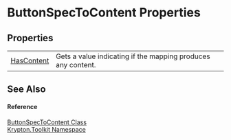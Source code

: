 # ButtonSpecToContent Properties




## Properties
<table>
<tr>
<td><a href="ac24bf54-5034-38f6-2cbe-38a730dcfbdf.md">HasContent</a></td>
<td>Gets a value indicating if the mapping produces any content.</td></tr>
</table>

## See Also


#### Reference
<a href="d9df93a2-2eb9-a7c8-0e60-daca813093ca.md">ButtonSpecToContent Class</a>  
<a href="79d2eac2-21f4-54ff-7552-b20c33c30600.md">Krypton.Toolkit Namespace</a>  
